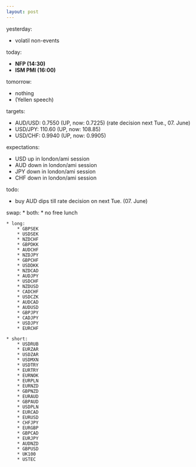 ```yaml
---
layout: post
---
```


yesterday:

* volatil non-events


today:

* **NFP (14:30)**
* **ISM PMI (16:00)**


tomorrow:

* nothing
* (Yellen speech)


targets:

* AUD/USD: 0.7550 (UP, now: 0.7225) (rate decision next Tue., 07. June)
* USD/JPY: 110.60 (UP, now: 108.85)
* USD/CHF: 0.9940 (UP, now: 0.9905)


expectations:

* USD up in london/ami session
* AUD down in london/ami session
* JPY down in london/ami session
* CHF down in london/ami session


todo:
* buy AUD dips till rate decision on next Tue. (07. June)





swap:
	* both:
		* no free lunch
		
	* long:
		* GBPSEK
		* USDSEK
		* NZDCHF
		* GBPDKK
		* AUDCHF
		* NZDJPY
		* GBPCHF
		* USDDKK
		* NZDCAD
		* AUDJPY
		* USDCHF
		* NZDUSD
		* CADCHF
		* USDCZK
		* AUDCAD
		* AUDUSD
		* GBPJPY
		* CADJPY
		* USDJPY
		* EURCHF

	* short:
		* USDRUB
		* EURZAR
		* USDZAR
		* USDMXN
		* USDTRY
		* EURTRY
		* EURNOK
		* EURPLN
		* EURNZD
		* GBPNZD
		* EURAUD
		* GBPAUD
		* USDPLN
		* EURCAD
		* EURUSD
		* CHFJPY
		* EURGBP
		* GBPCAD
		* EURJPY
		* AUDNZD
		* GBPUSD
		* UK100
		* USTEC
